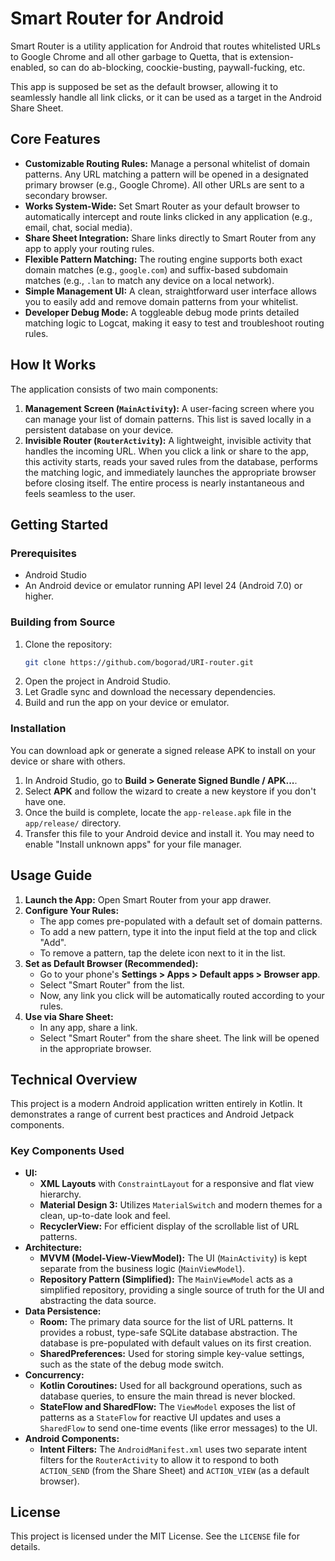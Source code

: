 # Smart Router for Android

Smart Router is a utility application for Android that routes whitelisted URLs to Google Chrome and all other garbage to Quetta, that is extension-enabled, so can do ab-blocking, coockie-busting, paywall-fucking, etc.

This app is supposed be set as the default browser, allowing it to seamlessly handle all link clicks, or it can be used as a target in the Android Share Sheet.

## Core Features

- **Customizable Routing Rules:** Manage a personal whitelist of domain patterns. Any URL matching a pattern will be opened in a designated primary browser (e.g., Google Chrome). All other URLs are sent to a secondary browser.
- **Works System-Wide:** Set Smart Router as your default browser to automatically intercept and route links clicked in any application (e.g., email, chat, social media).
- **Share Sheet Integration:** Share links directly to Smart Router from any app to apply your routing rules.
- **Flexible Pattern Matching:** The routing engine supports both exact domain matches (e.g., `google.com`) and suffix-based subdomain matches (e.g., `.lan` to match any device on a local network).
- **Simple Management UI:** A clean, straightforward user interface allows you to easily add and remove domain patterns from your whitelist.
- **Developer Debug Mode:** A toggleable debug mode prints detailed matching logic to Logcat, making it easy to test and troubleshoot routing rules.

## How It Works

The application consists of two main components:

1.  **Management Screen (`MainActivity`):** A user-facing screen where you can manage your list of domain patterns. This list is saved locally in a persistent database on your device.
2.  **Invisible Router (`RouterActivity`):** A lightweight, invisible activity that handles the incoming URL. When you click a link or share to the app, this activity starts, reads your saved rules from the database, performs the matching logic, and immediately launches the appropriate browser before closing itself. The entire process is nearly instantaneous and feels seamless to the user.

## Getting Started

### Prerequisites

- Android Studio
- An Android device or emulator running API level 24 (Android 7.0) or higher.

### Building from Source

1.  Clone the repository:
    ```bash
    git clone https://github.com/bogorad/URI-router.git
    ```
2.  Open the project in Android Studio.
3.  Let Gradle sync and download the necessary dependencies.
4.  Build and run the app on your device or emulator.

### Installation

You can download apk or generate a signed release APK to install on your device or share with others.

1.  In Android Studio, go to **Build > Generate Signed Bundle / APK...**.
2.  Select **APK** and follow the wizard to create a new keystore if you don't have one.
3.  Once the build is complete, locate the `app-release.apk` file in the `app/release/` directory.
4.  Transfer this file to your Android device and install it. You may need to enable "Install unknown apps" for your file manager.

## Usage Guide

1.  **Launch the App:** Open Smart Router from your app drawer.
2.  **Configure Your Rules:**
    - The app comes pre-populated with a default set of domain patterns.
    - To add a new pattern, type it into the input field at the top and click "Add".
    - To remove a pattern, tap the delete icon next to it in the list.
3.  **Set as Default Browser (Recommended):**
    - Go to your phone's **Settings > Apps > Default apps > Browser app**.
    - Select "Smart Router" from the list.
    - Now, any link you click will be automatically routed according to your rules.
4.  **Use via Share Sheet:**
    - In any app, share a link.
    - Select "Smart Router" from the share sheet. The link will be opened in the appropriate browser.

## Technical Overview

This project is a modern Android application written entirely in Kotlin. It demonstrates a range of current best practices and Android Jetpack components.

### Key Components Used

- **UI:**
  - **XML Layouts** with `ConstraintLayout` for a responsive and flat view hierarchy.
  - **Material Design 3:** Utilizes `MaterialSwitch` and modern themes for a clean, up-to-date look and feel.
  - **RecyclerView:** For efficient display of the scrollable list of URL patterns.
- **Architecture:**
  - **MVVM (Model-View-ViewModel):** The UI (`MainActivity`) is kept separate from the business logic (`MainViewModel`).
  - **Repository Pattern (Simplified):** The `MainViewModel` acts as a simplified repository, providing a single source of truth for the UI and abstracting the data source.
- **Data Persistence:**
  - **Room:** The primary data source for the list of URL patterns. It provides a robust, type-safe SQLite database abstraction. The database is pre-populated with default values on its first creation.
  - **SharedPreferences:** Used for storing simple key-value settings, such as the state of the debug mode switch.
- **Concurrency:**
  - **Kotlin Coroutines:** Used for all background operations, such as database queries, to ensure the main thread is never blocked.
  - **StateFlow and SharedFlow:** The `ViewModel` exposes the list of patterns as a `StateFlow` for reactive UI updates and uses a `SharedFlow` to send one-time events (like error messages) to the UI.
- **Android Components:**
  - **Intent Filters:** The `AndroidManifest.xml` uses two separate intent filters for the `RouterActivity` to allow it to respond to both `ACTION_SEND` (from the Share Sheet) and `ACTION_VIEW` (as a default browser).

## License

This project is licensed under the MIT License. See the `LICENSE` file for details.
